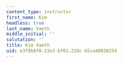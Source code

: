 ```yaml
---
content_type: instructor
first_name: Kim
headless: true
last_name: Vaeth
middle_initial: ''
salutation: ''
title: Kim Vaeth
uid: e3f9b8f0-23e3-bf01-228c-b5ca40836254
---
```

